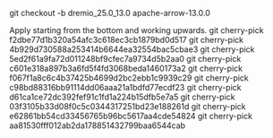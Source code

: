 git checkout -b dremio_25.0_13.0 apache-arrow-13.0.0

Apply starting from the bottom and working upwards.
git cherry-pick f2dbe77d1b320a54afc3c618ec3cb1879bd0d517 
git cherry-pick 4b929d730588a253414b6644ea32554bac5cbae3 
git cherry-pick 5ed2f61a9fa72d011248bf9cfec7a9734d5b2aa0 
git cherry-pick c601e318a897b3a6fd5f4fd3068beda1460173a2 
git cherry-pick f067f1a8c6c4b37425b4699d2bc2ebb1c9939c29 
git cherry-pick c98bd88316bb91114dd06aaa21a1bdfd77ecdf23 
git cherry-pick d61ca1ce72dc392fef91c1fd1a224b15dfb5e7a5 
git cherry-pick 03f3105b33d08f0c5c0344317251bd23e188261d
git cherry-pick e62861bb54cd33456765b96bc5617aa4cde54824
git cherry-pick aa81530fff012ab2da178851432799baa6544cab